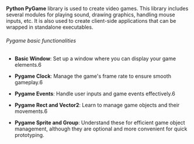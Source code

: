**Python PyGame** library is used to create video games. This library includes several modules for playing sound, drawing graphics, handling mouse inputs, etc. It is also used to create client-side applications that can be wrapped in standalone executables.
###### Pygame basic functionalities 
- **Basic Window**: Set up a window where you can display your game elements.6
    
- **Pygame Clock**: Manage the game's frame rate to ensure smooth gameplay.6
    
- **Pygame Events**: Handle user inputs and game events effectively.6
    
- **Pygame Rect and Vector2**: Learn to manage game objects and their movements.6
    
- **Pygame Sprite and Group**: Understand these for efficient game object management, although they are optional and more convenient for quick prototyping.

